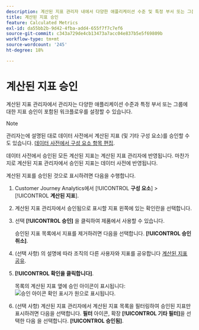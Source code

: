 ```yaml
---
description: 계산된 지표 관리자 내에서 다양한 애플리케이션 수준 및 특정 부서 또는 그룹에 대한 지표 승인이 포함된 워크플로를 설정할 수 있습니다.
title: 계산된 지표 승인
feature: Calculated Metrics
exl-id: da55bb2b-9d42-4fba-add4-655f7f7c7ef6
source-git-commit: c343a729de4cb13473a7acc04e837b5e5f69809b
workflow-type: tm+mt
source-wordcount: '245'
ht-degree: 18%

---
```


# 계산된 지표 승인

계산된 지표 관리자에서 관리자는 다양한 애플리케이션 수준과 특정 부서 또는 그룹에 대한 지표 승인이 포함된 워크플로우를 설정할 수 있습니다.

>[!NOTE]
>
>관리자는에 설명된 대로 데이터 사전에서 계산된 지표 (및 기타 구성 요소)를 승인할 수도 있습니다. [데이터 사전에서 구성 요소 항목 편집](/help/components/data-dictionary/edit-entries-data-dictionary.md).
>
>데이터 사전에서 승인된 모든 계산된 지표는 계산된 지표 관리자에 반영됩니다. 마찬가지로 계산된 지표 관리자에서 승인된 지표는 데이터 사전에 반영됩니다.

계산된 지표를 승인된 것으로 표시하려면 다음을 수행합니다.

1. Customer Journey Analytics에서 [!UICONTROL **구성 요소**] > [!UICONTROL **계산된 지표**].

1. 계산된 지표 관리자에서 승인됨으로 표시할 지표 왼쪽에 있는 확인란을 선택합니다.

1. 선택 **[!UICONTROL 승인]** 을 클릭하여 제품에서 사용할 수 있습니다.

   승인된 지표 목록에서 지표를 제거하려면 다음을 선택합니다. **[!UICONTROL 승인 취소]**.

1. (선택 사항) 의 설명에 따라 조직의 다른 사용자와 지표를 공유합니다 [계산된 지표 공유](/help/components/calc-metrics/cm-workflow/cm-sharing.md).

1. **[!UICONTROL 확인을 클릭합니다]**.

   목록의 계산된 지표 옆에 승인 아이콘이 표시됩니다:  ![승인 아이콘 확인 표시가 원으로 표시됩니다.](https://spectrum.adobe.com/static/icons/workflow_18/Smock_CheckmarkCircle_18_N.svg)

1. (선택 사항) 계산된 지표 관리자에서 계산된 지표 목록을 필터링하여 승인된 지표만 표시하려면 다음을 선택합니다. **필터** 아이콘, 확장 **[!UICONTROL 기타 필터]**&#x200B;을 선택한 다음 을 선택합니다. **[!UICONTROL 승인됨]**.
